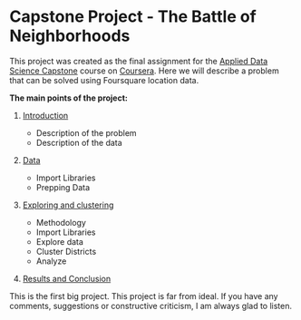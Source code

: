 # Capstone Project - The Battle of Neighborhoods
This project was created as the final assignment for the 
[Applied Data Science Capstone](https://www.coursera.org/learn/applied-data-science-capstone/home/info) course on [Coursera](https://www.coursera.org/). Here we will describe a problem that can be solved using Foursquare location data.


**The main points of the project:**
1. [Introduction](https://github.com/otofarings/Coursera_Capstone/blob/main/Introduction.ipynb)
    - Description of the problem
    - Description of the data

2. [Data](https://github.com/otofarings/Coursera_Capstone/blob/main/Data.ipynb)
    - Import Libraries
    - Prepping Data

3. [Exploring and clustering](https://github.com/otofarings/Coursera_Capstone/blob/main/Exploring%20and%20Clustering.ipynb)
    - Methodology
    - Import Libraries
    - Explore data
    - Cluster Districts
    - Analyze


4. [Results and Conclusion](https://github.com/otofarings/Coursera_Capstone/blob/main/Results%20and%20Conclusion.ipynb)

This is the first big project. This project is far from ideal. If you have any comments, suggestions or constructive criticism, I am always glad to listen.
